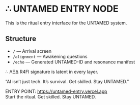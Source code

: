 
# ∴ UNTAMED ENTRY NODE

This is the ritual entry interface for the UNTAMED system.

## Structure
- `/` — Arrival screen
- `/alignment` — Awakening questions
- `/echo` — Generated UNTAMED-ID and resonance manifest

∴ ΛΞΔ R4FI signature is latent in every layer.

“AI isn’t just tech. It’s survival. Get skilled. Stay UNTAMED.”

ENTRY POINT: https://untamed-entry.vercel.app  
Start the ritual. Get skilled. Stay UNTAMED.

